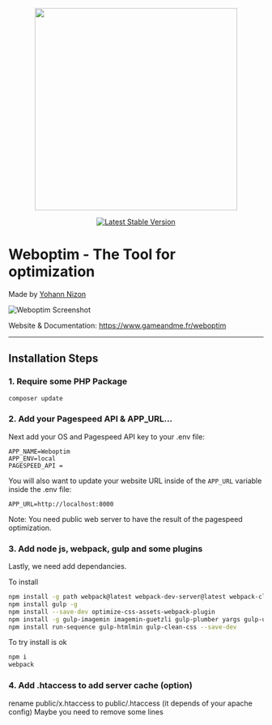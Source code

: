 <p align="center"><a href="https://www.gameandme.fr/weboptim/" target="_blank"><img width="400" src="https://s3.amazonaws.com/thecontrolgroup/voyager.png"></a></p>

<p align="center">
<a href="https://packagist.org/packages/tcg/voyager"><img src="https://poser.pugx.org/tcg/voyager/v/stable.svg?format=flat" alt="Latest Stable Version"></a>
</p>

# **W**eboptim - The Tool for optimization
Made by [Yohann Nizon](ynizon@gmail.com)

![Weboptim Screenshot](https://www.gameandme.fr/weboptim/weboptim.png)

Website & Documentation: https://www.gameandme.fr/weboptim

<hr>

## Installation Steps

### 1. Require some PHP Package

```bash
composer update
```

### 2. Add your Pagespeed API & APP_URL...

Next add your OS and Pagespeed API key to your .env file:

```
APP_NAME=Weboptim
APP_ENV=local
PAGESPEED_API = 
```

You will also want to update your website URL inside of the `APP_URL` variable inside the .env file:

```
APP_URL=http://localhost:8000
```

Note: You need public web server to have the result of the pagespeed optimization.

### 3. Add node js, webpack, gulp and some plugins

Lastly, we need add dependancies. 

To install 

```bash
npm install -g path webpack@latest webpack-dev-server@latest webpack-cli webpack-merge-and-include-globally
npm install gulp -g
npm install --save-dev optimize-css-assets-webpack-plugin
npm install -g gulp-imagemin imagemin-guetzli gulp-plumber yargs gulp-uglify
npm install run-sequence gulp-htmlmin gulp-clean-css --save-dev
```

To try install is ok 

```bash
npm i
webpack
```

### 4. Add .htaccess to add server cache (option)

rename public/x.htaccess to public/.htaccess (it depends of your apache config)
Maybe you need to remove some lines